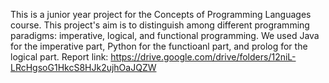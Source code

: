 This is a junior year project for the Concepts of Programming Languages course. This project's aim is to distinguish among different programming paradigms: imperative, logical, and functional programming. We used Java for the imperative part, Python for the functioanl part, and prolog for the logical part. Report link: https://drive.google.com/drive/folders/12niL-LRcHgsoG1HkcS8HJk2ujhOaJQZW
